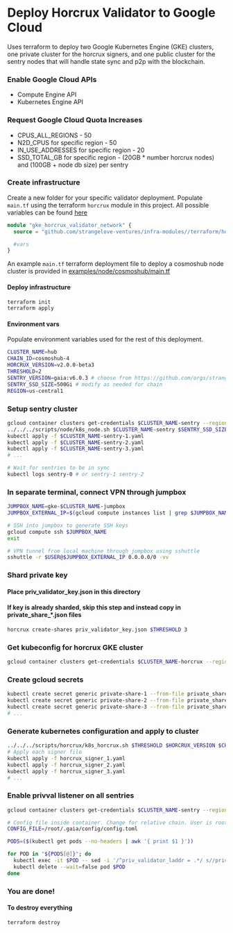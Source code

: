 # Deploy Horcrux Validator to Google Cloud

Uses terraform to deploy two Google Kubernetes Engine (GKE) clusters, one private cluster for the horcrux signers, and one public cluster for the sentry nodes that will handle state sync and p2p with the blockchain.

### Enable Google Cloud APIs

- Compute Engine API
- Kubernetes Engine API

### Request Google Cloud Quota Increases

- CPUS_ALL_REGIONS - 50
- N2D_CPUS for specific region - 50
- IN_USE_ADDRESSES for specific region - 20
- SSD_TOTAL_GB for specific region - (20GB * number horcrux nodes) and (100GB + node db size) per sentry


### Create infrastructure

Create a new folder for your specific validator deployment. Populate `main.tf` using the terraform `horcrux` module in this project. All possible variables can be found [here](../../terraform/horcrux/variables.tf)

```terraform
module "gke_horcrux_validator_network" {
  source = "github.com/strangelove-ventures/infra-modules//terraform/horcrux"

  #vars
}
```

An example `main.tf` terraform deployment file to deploy a cosmoshub node cluster is provided in [examples/node/cosmoshub/main.tf](../../examples/node/hub/main.tf)

#### Deploy infrastructure

```bash
terraform init
terraform apply
```

#### Environment vars

Populate environment variables used for the rest of this deployment.
```bash
CLUSTER_NAME=hub
CHAIN_ID=cosmoshub-4
HORCRUX_VERSION=v2.0.0-beta3
THRESHOLD=2
SENTRY_VERSION=gaia:v6.0.3 # choose from https://github.com/orgs/strangelove-ventures/packages?tab=packages&q=heighliner
SENTRY_SSD_SIZE=500Gi # modify as needed for chain
REGION=us-central1
```

### Setup sentry cluster
```bash
gcloud container clusters get-credentials $CLUSTER_NAME-sentry --region $REGION
../../../scripts/node/k8s_node.sh $CLUSTER_NAME-sentry $SENTRY_SSD_SIZE gaia:v6.0.3 ../../../scripts/cosmoshub/statesync/sentry.sh
kubectl apply -f $CLUSTER_NAME-sentry-1.yaml
kubectl apply -f $CLUSTER_NAME-sentry-2.yaml
kubectl apply -f $CLUSTER_NAME-sentry-3.yaml
# ...

# Wait for sentries to be in sync
kubectl logs sentry-0 # or sentry-1 sentry-2
```

### In separate terminal, connect VPN through jumpbox
```bash
JUMPBOX_NAME=gke-$CLUSTER_NAME-jumpbox
JUMPBOX_EXTERNAL_IP=$(gcloud compute instances list | grep $JUMPBOX_NAME | awk '{ print $5}')

# SSH into jumpbox to generate SSH keys
gcloud compute ssh $JUMPBOX_NAME
exit

# VPN tunnel from local machine through jumpbox using sshuttle
sshuttle -r $USER@$JUMPBOX_EXTERNAL_IP 0.0.0.0/0 -vv
```

### Shard private key
#### Place priv_validator_key.json in this directory
#### If key is already sharded, skip this step and instead copy in private_share_*.json files
```bash
horcrux create-shares priv_validator_key.json $THRESHOLD 3
```

### Get kubeconfig for horcrux GKE cluster
```bash
gcloud container clusters get-credentials $CLUSTER_NAME-horcrux --region $REGION
```

### Create gcloud secrets
```bash
kubectl create secret generic private-share-1 --from-file private_share_1.json
kubectl create secret generic private-share-2 --from-file private_share_2.json
kubectl create secret generic private-share-3 --from-file private_share_3.json
# ...
```

### Generate kubernetes configuration and apply to cluster
```bash
../../../scripts/horcrux/k8s_horcrux.sh $THRESHOLD $HORCRUX_VERSION $CHAIN_ID
# Apply each signer file
kubectl apply -f horcrux_signer_1.yaml
kubectl apply -f horcrux_signer_2.yaml
kubectl apply -f horcrux_signer_3.yaml
# ...
```

### Enable privval listener on all sentries
```bash
gcloud container clusters get-credentials $CLUSTER_NAME-sentry --region $REGION

# Config file inside container. Change for relative chain. User is root inside of heighliner docker images
CONFIG_FILE=/root/.gaia/config/config.toml

PODS=($(kubectl get pods --no-headers | awk '{ print $1 }'))

for POD in "${PODS[@]}"; do
  kubectl exec -it $POD -- sed -i '/^priv_validator_laddr = .*/ s//priv_validator_laddr = "tcp:\/\/0.0.0.0:1234"/' $CONFIG_FILE
  kubectl delete --wait=false pod $POD
done
```

### You are done!

#### To destroy everything
```bash
terraform destroy
```

